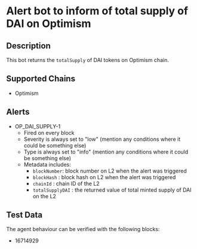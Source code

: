 # Alert bot to inform of total supply of DAI on Optimism

## Description

This bot returns the `totalSupply` of DAI tokens on Optimism chain. 

## Supported Chains

- Optimism

## Alerts

- OP_DAI_SUPPLY-1
  - Fired on every block
  - Severity is always set to "low" (mention any conditions where it could be something else)
  - Type is always set to "info" (mention any conditions where it could be something else)
  - Metadata includes:
    - `blockNumber`: block number on L2 when the alert was triggered
    - `blockHash` : block hash on L2 when the alert was triggered
    - `chainId` : chain ID of the L2
    - `totalSupplyDAI` : the returned value of total minted supply of DAI on the L2

## Test Data

The agent behaviour can be verified with the following blocks:
- 16714929